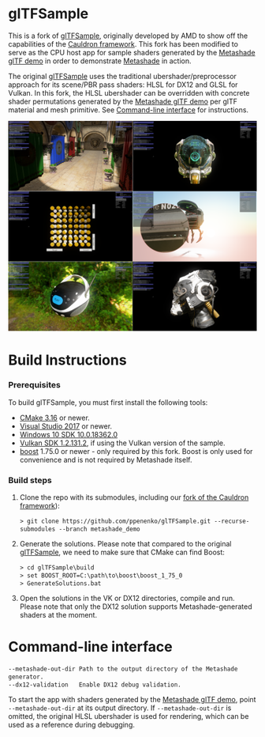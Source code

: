 # glTFSample 

This is a fork of [glTFSample](https://github.com/GPUOpen-LibrariesAndSDKs/glTFSample), originally developed by AMD to show off the capabilities of the [Cauldron framework](https://github.com/GPUOpen-LibrariesAndSDKs/Cauldron).
This fork has been modified to serve as the CPU host app for sample shaders generated by the [Metashade glTF demo](https://github.com/ppenenko/metashade/tree/master/gltfdemo) in order to demonstrate [Metashade](https://github.com/ppenenko/metashade) in action.

The original [glTFSample](https://github.com/GPUOpen-LibrariesAndSDKs/glTFSample) uses the traditional ubershader/preprocessor approach for its scene/PBR pass shaders: HLSL for DX12 and GLSL for Vulkan. In this fork, the HLSL ubershader can be overridden with concrete shader permutations generated by the [Metashade glTF demo](https://github.com/ppenenko/metashade/tree/master/gltfdemo) per glTF material and mesh primitive. See [Command-line interface](#command-line-interface) for instructions.

![Screenshot](screenshot.png)

# Build Instructions

### Prerequisites

To build glTFSample, you must first install the following tools:

- [CMake 3.16](https://cmake.org/download/) or newer.
- [Visual Studio 2017](https://visualstudio.microsoft.com/downloads/) or newer.
- [Windows 10 SDK 10.0.18362.0](https://developer.microsoft.com/en-us/windows/downloads/windows-10-sdk)
- [Vulkan SDK 1.2.131.2](https://www.lunarg.com/vulkan-sdk/), if using the Vulkan version of the sample.
- [boost](https://www.boost.org/) 1.75.0 or newer - only required by this fork. Boost is only used for convenience and is not required by Metashade itself.

### Build steps

1) Clone the repo with its submodules, including our [fork of the Cauldron framework](https://github.com/ppenenko/Cauldron)):
    ```
    > git clone https://github.com/ppenenko/glTFSample.git --recurse-submodules --branch metashade_demo
    ```

2) Generate the solutions. Please note that compared to the original [glTFSample](https://github.com/GPUOpen-LibrariesAndSDKs/glTFSample), we need to make sure that CMake can find Boost:
    ```
    > cd glTFSample\build
    > set BOOST_ROOT=C:\path\to\boost\boost_1_75_0
    > GenerateSolutions.bat
    ```
    

3) Open the solutions in the VK or DX12 directories, compile and run. Please note that only the DX12 solution supports Metashade-generated shaders at the moment.

# Command-line interface

```
--metashade-out-dir Path to the output directory of the Metashade generator.
--dx12-validation   Enable DX12 debug validation.
```

To start the app with shaders generated by the [Metashade glTF demo](https://github.com/ppenenko/metashade/tree/master/gltfdemo), point `--metashade-out-dir` at its output directory. If `--metashade-out-dir` is omitted, the original HLSL ubershader is used for rendering, which can be used as a reference during debugging.
